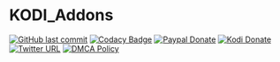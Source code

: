 # KODI_Addons
[![GitHub last commit](https://img.shields.io/github/last-commit/Lunatixz/KODI_Addons.svg?style=flat-square)](https://github.com/Lunatixz/KODI_Addons/commits/master)
[![Codacy Badge](https://img.shields.io/codacy/grade/efcc007bd689449f8cf89569ac6a311b/master.svg?style=flat-square)](https://github.com/Lunatixz/KODI_Addons)
[![Paypal Donate](https://img.shields.io/badge/Lunatixz-donate-blue.svg?style=flat-square)](https://paypal.me/Lunatixz)
[![Kodi Donate](https://img.shields.io/badge/Kodi-donate-cyan.svg?style=flat-square)](https://kodi.tv/contribute/donate)
[![Twitter URL](https://img.shields.io/badge/Twitter-@PseudoTV_Live-blue.svg?style=flat-square)](https://twitter.com/PseudoTV_Live)
[![DMCA Policy](https://img.shields.io/badge/DMCA-Policy-lightgrey.svg?style=flat-square)](https://github.com/Lunatixz/KODI_Addons/raw/master/DMCA.md)
